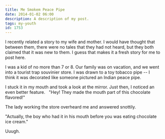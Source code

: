 ```yaml
---
title: Me Smokem Peace Pipe
date: 2014-01-02 06:00
description: A description of my post.
tags: my-youth
id: 1753
---
```

I recently related a story to my wife and mother.  I would have thought that between them, there were no tales that they had not heard, but they both claimed that it was new to them.  I guess that makes it a fresh story for me to post here.

I was a kid of no more than 7 or 8.  Our family was on vacation, and we went into a tourist trap souvinier store.  I was drawn to a toy tobacco pipe -- I think it was decorated like someone pictured an Indian peace pipe.

I stuck it in my mouth and took a look at the mirror.  Just then, I noticed an even better feature.
<span class="spanEndPreview">&nbsp;</span>
"Hey! They made the mouth part of this chocolate flavored!"

The lady working the store overheard me and answered snottily.

"Actually, the boy who had it in his mouth before you was eating chocolate ice cream."

Uuugh.